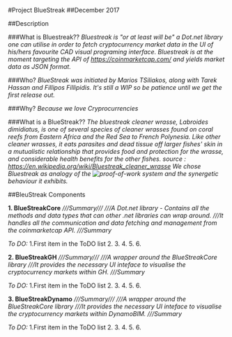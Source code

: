 #Project BlueStreak
##December 2017

##Description

###What is Bluestreak??
*Bluestreak is "or at least will be" a Dot.net library one can utilise in order to fetch cryptocurrency market data in the UI of his/hers favourite CAD visual programing interface. Bluestreak is at the moment targeting the API of https://coinmarketcap.com/ and yields market data as JSON format.*

###Who?
*BlueStreak was initiated by Marios TSiliakos, along with Tarek Hassan and Fillipos Fillipidis.
It's still a WIP so be patience until we get the first release out.*

###Why?
*Because we love Cryprocurrencies*

###What is a BlueStreak??
*The bluestreak cleaner wrasse, Labroides dimidiatus, is one of several species of cleaner wrasses found on coral reefs from Eastern Africa and the Red Sea to French Polynesia. Like other cleaner wrasses, it eats parasites and dead tissue off larger fishes' skin in a mutualistic relationship that provides food and protection for the wrasse, and considerable health benefits for the other fishes.
source : https://en.wikipedia.org/wiki/Bluestreak_cleaner_wrasse
We chose Bluestreak as analogy of the ![proof-of-work](https://en.wikipedia.org/wiki/Proof-of-work_system) system and the synergetic behaviour it exhibits.*


##BleuStreak Components

**1. BlueStreakCore**
*///Summary///
///A Dot.net library - Contains all the methods and data types that can other .net libraries can wrap around.
///It handles all the communication and data fetching and management from the coinmarketcap API.
///Summary*

*To DO:*
 1.First item in the ToDO list
 2.
 3.
 4.
 5.
 6.





**2. BlueStreakGH**
*///Summary///
///A wrapper around the BlueStreakCore library
///It provides the necessary UI inteface to visualise the cryptocurrency markets within GH.
///Summary*

*To DO:*
 1.First item in the ToDO list
 2.
 3.
 4.
 5.
 6.


**3. BlueStreakDynamo**
*///Summary///
///A wrapper around the BlueStreakCore library
///It provides the necessary UI inteface to visualise the cryptocurrency markets within DynamoBIM.
///Summary*

*To DO:*
 1.First item in the ToDO list
 2.
 3.
 4.
 5.
 6.
